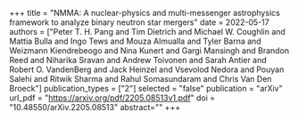 +++
title = "NMMA: A nuclear-physics and multi-messenger astrophysics framework to analyze binary neutron star mergers"
date = 2022-05-17
authors = ["Peter T. H. Pang and Tim Dietrich and Michael W. Coughlin and Mattia Bulla and Ingo Tews and Mouza Almualla and Tyler Barna and Weizmann Kiendrebeogo and Nina Kunert and Gargi Mansingh and Brandon Reed and Niharika Sravan and Andrew Toivonen and Sarah Antier and Robert O. VandenBerg and Jack Heinzel and Vsevolod Nedora and Pouyan Salehi and Ritwik Sharma and Rahul Somasundaram and Chris Van Den Broeck"]
publication_types = ["2"]
selected = "false"
publication = "arXiv"
url_pdf = "https://arxiv.org/pdf/2205.08513v1.pdf"
doi = "10.48550/arXiv.2205.08513"
abstract=""
+++
